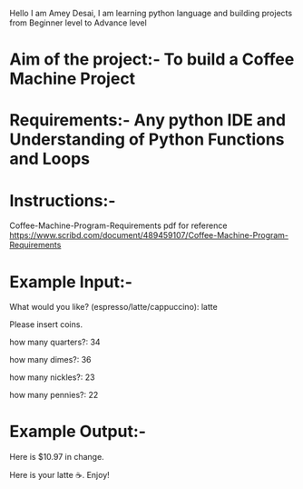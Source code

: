 Hello I am Amey Desai, I am learning python language and building projects from Beginner level to Advance level

# Aim of the project:- To build a Coffee Machine Project

# Requirements:- Any python IDE and Understanding of Python Functions and Loops

# Instructions:- 
Coffee-Machine-Program-Requirements pdf for reference
https://www.scribd.com/document/489459107/Coffee-Machine-Program-Requirements

# Example Input:-

What would you like? (espresso/latte/cappuccino): latte

Please insert coins.

how many quarters?: 34

how many dimes?: 36

how many nickles?: 23

how many pennies?: 22

# Example Output:-

Here is $10.97 in change.

Here is your latte ☕️. Enjoy!